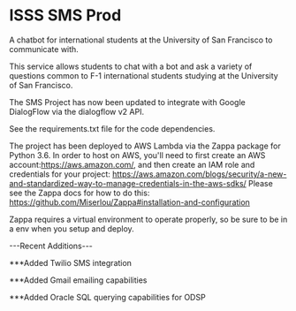 # ISSS SMS Prod
A chatbot for international students at the University of San Francisco to communicate with. 

This service allows students to chat with a bot and ask a variety of questions common to F-1 international students 
studying at the University of San Francisco. 

The SMS Project has now been updated to integrate with Google DialogFlow via the
dialogflow v2 API.  

See the requirements.txt file for the code dependencies. 

The project has been deployed to AWS Lambda via the Zappa package for Python 3.6. In order to host on AWS, you'll need to first create an AWS account:https://aws.amazon.com/, and then create an IAM role and credentials for your project: https://aws.amazon.com/blogs/security/a-new-and-standardized-way-to-manage-credentials-in-the-aws-sdks/ Please see the Zappa docs for how to do this: https://github.com/Miserlou/Zappa#installation-and-configuration

Zappa requires a virtual environment to operate properly, so be sure to be in a env when you setup and deploy. 

---Recent Additions---

***Added Twilio SMS integration

***Added Gmail emailing capabilities

***Added Oracle SQL querying capabilities for ODSP

